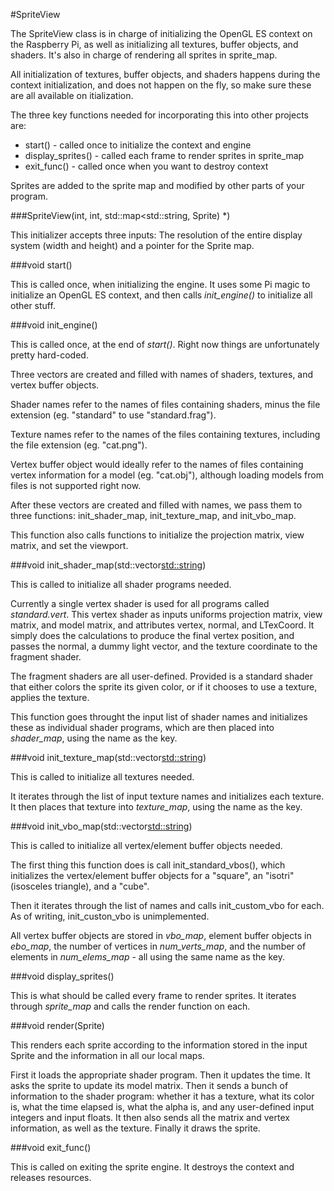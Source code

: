 #SpriteView

The SpriteView class is in charge of initializing the OpenGL ES context on the Raspberry Pi, as well as initializing all textures, buffer objects, and shaders. It's also in charge of rendering all sprites in sprite_map.

All initialization of textures, buffer objects, and shaders happens during the context initialization, and does not happen on the fly, so make sure these are all available on itialization.

The three key functions needed for incorporating this into other projects are:

* start() - called once to initialize the context and engine
* display_sprites() - called each frame to render sprites in sprite_map
* exit_func() - called once when you want to destroy context

Sprites are added to the sprite map and modified by other parts of your program.

###SpriteView(int, int, std::map<std::string, Sprite) *)

This initializer accepts three inputs:
The resolution of the entire display system (width and height) and a pointer for the Sprite map. 



###void start()

This is called once, when initializing the engine. It uses some Pi magic to initialize an OpenGL ES context, and then calls *init_engine()* to initialize all other stuff.

###void init_engine()

This is called once, at the end of *start()*. Right now things are unfortunately pretty hard-coded.

Three vectors are created and filled with names of shaders, textures, and vertex buffer objects. 

Shader names refer to the names of files containing shaders, minus the file extension (eg. "standard" to use "standard.frag").

Texture names refer to the names of the files containing textures, including the file extension (eg. "cat.png").

Vertex buffer object would ideally refer to the names of files containing vertex information for a model (eg. "cat.obj"), although loading models from files is not supported right now.

After these vectors are created and filled with names, we pass them to three functions: init_shader_map, init_texture_map, and init_vbo_map.

This function also calls functions to initialize the projection matrix, view matrix, and set the viewport. 

###void init_shader_map(std::vector<std::string>)

This is called to initialize all shader programs needed. 

Currently a single vertex shader is used for all programs called *standard.vert*. This vertex shader as inputs uniforms projection matrix, view matrix, and model matrix, and attributes vertex, normal, and LTexCoord. It simply does the calculations to produce the final vertex position, and passes the normal, a dummy light vector, and the texture coordinate to the fragment shader.

The fragment shaders are all user-defined. Provided is a standard shader that either colors the sprite its given color, or if it chooses to use a texture, applies the texture.

This function goes throught the input list of shader names and initializes these as individual shader programs, which are then placed into *shader_map*, using the name as the key.

###void init_texture_map(std::vector<std::string>)

This is called to initialize all textures needed.

It iterates through the list of input texture names and initializes each texture. It then places that texture into *texture_map*, using the name as the key.

###void init_vbo_map(std::vector<std::string>)

This is called to initialize all vertex/element buffer objects needed.

The first thing this function does is call init_standard_vbos(), which initializes the vertex/element buffer objects for a "square", an "isotri" (isosceles triangle), and a "cube".

Then it iterates through the list of names and calls init_custom_vbo for each. As of writing, init_custon_vbo is unimplemented.

All vertex buffer objects are stored in *vbo_map*, element buffer objects in *ebo_map*, the number of vertices in *num_verts_map*, and the number of elements in *num_elems_map* - all using the same name as the key.

###void display_sprites()

This is what should be called every frame to render sprites. It iterates through *sprite_map* and calls the render function on each.

###void render(Sprite)

This renders each sprite according to the information stored in the input Sprite and the information in all our local maps.

First it loads the appropriate shader program. Then it updates the time. It asks the sprite to update its model matrix. Then it sends a bunch of information to the shader program: whether it has a texture, what its color is, what the time elapsed is, what the alpha is, and any user-defined input integers and input floats. It then also sends all the matrix and vertex information, as well as the texture. Finally it draws the sprite.

###void exit_func()

This is called on exiting the sprite engine. It destroys the context and releases resources.
